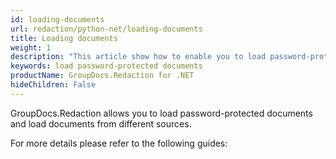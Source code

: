 ```yaml
---
id: loading-documents
url: redaction/python-net/loading-documents
title: Loading documents
weight: 1
description: "This article show how to enable you to load password-protected documents and load documents from different sources"
keywords: load password-protected documents
productName: GroupDocs.Redaction for .NET
hideChildren: False
---
```

GroupDocs.Redaction allows you to load password-protected documents and load documents from different sources.

For more details please refer to the following guides:
